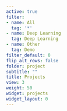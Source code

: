 ```yaml
---
active: true
filter:
- name: All
  tag: '*'
- name: Deep Learning
  tag: Deep Learning
- name: Other
  tag: Demo
filter_default: 0
flip_alt_rows: false
folder: project
subtitle: ""
title: Projects
view: 3
weight: 50
widget: projects
widget_layout: 0
---
```


